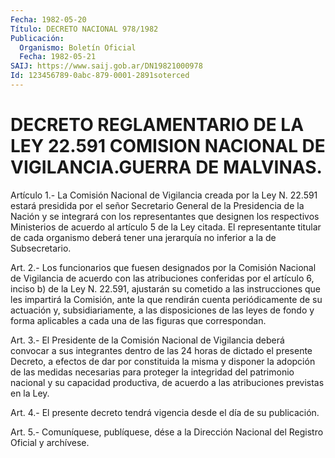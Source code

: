 ```yaml
---
Fecha: 1982-05-20
Título: DECRETO NACIONAL 978/1982
Publicación:
  Organismo: Boletín Oficial
  Fecha: 1982-05-21
SAIJ: https://www.saij.gob.ar/DN19821000978
Id: 123456789-0abc-879-0001-2891soterced
---
```

# DECRETO REGLAMENTARIO DE LA LEY 22.591 COMISION NACIONAL DE VIGILANCIA.GUERRA DE MALVINAS.

<a id="1"></a>
Artículo  1.- La Comisión Nacional de Vigilancia creada por la Ley N. 22.591 estará  presidida  por el señor Secretario General de la Presidencia de la Nación y se integrará  con  los representantes que designen los respectivos Ministerios de acuerdo  al  artículo 5 de  la  Ley  citada.  El  representante  titular  de cada organismo deberá  tener  una  jerarquía  no  inferior  a la de Subsecretario.

<a id="2"></a>
Art. 2.- Los funcionarios que fuesen designados por la Comisión Nacional  de  Vigilancia de acuerdo con las atribuciones conferidas por el artículo  6,  inciso  b)  de  la Ley N. 22.591, ajustarán su cometido a las instrucciones que les impartirá  la  Comisión,  ante la    que   rendirán  cuenta  periódicamente  de  su  actuación  y, subsidiariamente,  a  las  disposiciones  de  las  leyes de fondo y forma  aplicables  a  cada  una  de  las  figuras que correspondan.

<a id="3"></a>
Art.  3.-  El Presidente de la Comisión Nacional de Vigilancia deberá convocar a  sus  integrantes  dentro  de  las  24  horas  de dictado  el  presente  Decreto, a efectos de dar por constituida la misma  y  disponer  la adopción  de  las  medidas  necesarias  para proteger la integridad  del  patrimonio  nacional  y  su  capacidad productiva,  de  acuerdo  a  las  atribuciones previstas en la Ley.

<a id="4"></a>
Art. 4.- El presente decreto tendrá vigencia desde el día de su publicación.

<a id="5"></a>
Art. 5.- Comuníquese, publíquese, dése a la Dirección Nacional del Registro Oficial y archívese.